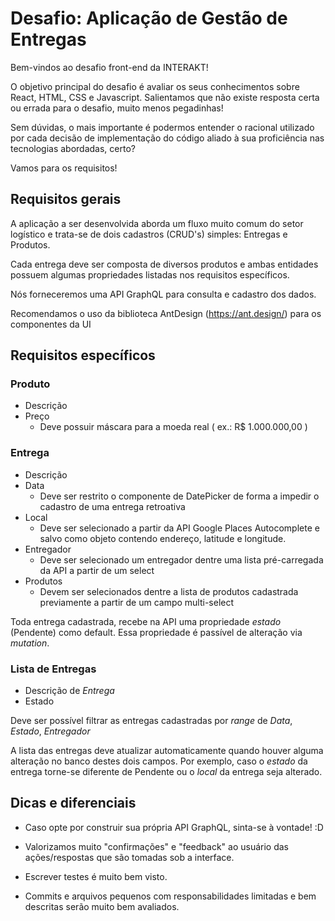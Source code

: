 # Desafio: Aplicação de Gestão de Entregas

Bem-vindos ao desafio front-end da INTERAKT!

O objetivo principal do desafio é avaliar os seus conhecimentos sobre React, HTML, CSS e Javascript. Salientamos que não existe resposta certa ou errada para o desafio, muito menos pegadinhas!

Sem dúvidas, o mais importante é podermos entender o racional utilizado por cada decisão de implementação do código aliado à sua proficiência nas tecnologias abordadas, certo?

Vamos para os requisitos!

## Requisitos gerais

A aplicação a ser desenvolvida aborda um fluxo muito comum do setor logístico e trata-se de dois cadastros (CRUD's) simples: Entregas e Produtos.

Cada entrega deve ser composta de diversos produtos e ambas entidades possuem algumas propriedades listadas nos requisitos específicos.

Nós forneceremos uma API GraphQL para consulta e cadastro dos dados.

Recomendamos o uso da biblioteca AntDesign (https://ant.design/) para os componentes da UI

## Requisitos específicos

### Produto

- Descrição
- Preço
  - Deve possuir máscara para a moeda real ( ex.: R\$ 1.000.000,00 )

### Entrega

- Descrição
- Data
  - Deve ser restrito o componente de DatePicker de forma a impedir o cadastro de uma entrega retroativa
- Local
  - Deve ser selecionado a partir da API Google Places Autocomplete e salvo como objeto contendo endereço, latitude e longitude.
- Entregador
  - Deve ser selecionado um entregador dentre uma lista pré-carregada da API a partir de um select
- Produtos
  - Devem ser selecionados dentre a lista de produtos cadastrada previamente a partir de um campo multi-select

Toda entrega cadastrada, recebe na API uma propriedade _estado_ (Pendente) como default. Essa propriedade é passível de alteração via _mutation_.

### Lista de Entregas

- Descrição de _Entrega_
- Estado

Deve ser possível filtrar as entregas cadastradas por _range_ de _Data_, _Estado_, _Entregador_

A lista das entregas deve atualizar automaticamente quando houver alguma alteração no banco destes dois campos. Por exemplo, caso o _estado_ da entrega torne-se diferente de Pendente ou o _local_ da entrega seja alterado.

## Dicas e diferenciais

- Caso opte por construir sua própria API GraphQL, sinta-se à vontade! :D

- Valorizamos muito "confirmações" e "feedback" ao usuário das ações/respostas que são tomadas sob a interface.

- Escrever testes é muito bem visto.

- Commits e arquivos pequenos com responsabilidades limitadas e bem descritas serão muito bem avaliados.
